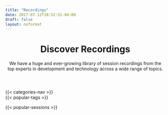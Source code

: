```yaml
---
title: "Recordings"
date: 2017-07-12T18:52:51-04:00
draft: false
layout: noformat
---
```


<!-- markdownlint-disable -->
<main>
  <div class="mb-20">
    <header class="container px-6 pt-12 pb-10 mx-auto">
      <h1 class="mb-2 text-5xl font-bold">Discover Recordings</h1>
      <p class="max-w-3xl text-xl">
        We have a huge and ever-growing library of session recordings from the top experts in development and technology across a wide range of topics.
      </p>
    </header>
  </div>

  <div class="mb-16">
    {{< categories-nav >}}
  </div>

  <div class="mb-16">
    {{< popular-tags >}}
  </div>

  {{< popular-sessions >}}
</main>
<!-- markdownlint-restore -->
